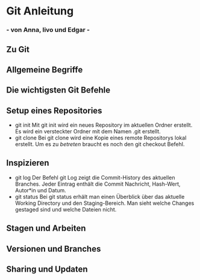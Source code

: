 # __Git Anleitung__
### - von Anna, Iivo und Edgar -

## Zu Git

## Allgemeine Begriffe

## __Die wichtigsten Git Befehle__
## Setup eines Repositories
- git init
	Mit git init wird ein neues Repository im aktuellen Ordner erstellt. Es wird ein versteckter Ordner mit dem Namen .git erstellt.
- git clone
	Bei git clone wird eine Kopie eines remote Repositorys lokal erstellt. Um es zu *betreten* braucht es noch den git checkout Befehl. 

## Inspizieren
- git log
	Der Befehl git Log zeigt die Commit-History des aktuellen Branches. Jeder Eintrag enthält die Commit Nachricht, Hash-Wert, Autor*in und Datum.
- git status
	Bei git status erhält man einen Überblick über das aktuelle Working Directory und den Staging-Bereich. Man sieht welche Changes gestaged sind und welche Dateien nicht.

## Stagen und Arbeiten

## Versionen und Branches

## Sharing und Updaten